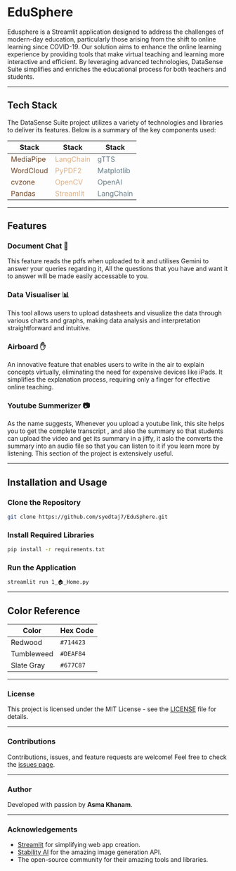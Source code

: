 # EduSphere

Edusphere is a Streamlit application designed to address the challenges of modern-day education, particularly those arising from the shift to online learning since COVID-19. Our solution aims to enhance the online learning experience by providing tools that make virtual teaching and learning more interactive and efficient. By leveraging advanced technologies, DataSense Suite simplifies and enriches the educational process for both teachers and students.


---
## Tech Stack
The DataSense Suite project utilizes a variety of technologies and libraries to deliver its features. Below is a summary of the key components used:

| Stack       | Stack      | Stack      |
|-------------|------------|------------|
| <span style="color:#714423">MediaPipe</span>   | <span style="color:#DEAF84">LangChain</span>  | <span style="color:#677C87">gTTS</span>       |
| <span style="color:#714423">WordCloud</span>   | <span style="color:#DEAF84">PyPDF2</span>     | <span style="color:#677C87">Matplotlib</span> |
| <span style="color:#714423">cvzone</span>      | <span style="color:#DEAF84">OpenCV</span>     | <span style="color:#677C87">OpenAI</span>     |
| <span style="color:#714423">Pandas</span>      | <span style="color:#DEAF84">Streamlit</span>  | <span style="color:#677C87">LangChain</span>  |

---

## Features

### Document Chat 📄
This feature reads the pdfs when uploaded to it and utilises Gemini to answer your queries regarding it, All the questions that you have and want it to answer will be made easily accessable to you.

### Data Visualiser 📊
This tool allows users to upload datasheets and visualize the data through various charts and graphs, making data analysis and interpretation straightforward and intuitive.

### Airboard ✋
An innovative feature that enables users to write in the air to explain concepts virtually, eliminating the need for expensive devices like iPads. It simplifies the explanation process, requiring only a finger for effective online teaching.

### Youtube Summerizer 📷
As the name suggests, Whenever you upload a youtube link, this site helps you to get the complete transcript , and also the summary so that students can upload the video and get its summary in a jiffy, it aslo the converts the summary into an audio file so that you can listen to it if you learn more by listening. This section of the project is extensively useful.

---

## Installation and Usage

### Clone the Repository
```bash
git clone https://github.com/syedtaj7/EduSphere.git
```

### Install Required Libraries
```bash
pip install -r requirements.txt
```

### Run the Application
```bash
streamlit run 1_🏠_Home.py
```

---



## Color Reference

| Color       | Hex Code  |
|-------------|-----------|
| Redwood     | `#714423` |
| Tumbleweed  | `#DEAF84` |
| Slate Gray  | `#677C87` |

---

### License
This project is licensed under the MIT License - see the [LICENSE](LICENSE) file for details.

---

### Contributions
Contributions, issues, and feature requests are welcome! Feel free to check the [issues page](https://github.com/syedtaj7/EduSphere/issues).

---

### Author
Developed with passion by **Asma Khanam**.

---

### Acknowledgements
- [Streamlit](https://streamlit.io/) for simplifying web app creation.
- [Stability AI](https://stability.ai/) for the amazing image generation API.
- The open-source community for their amazing tools and libraries.

